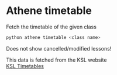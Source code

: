 # Athene timetable

Fetch the timetable of the given class
```bash
python athene timetable <class name>
```

Does not show cancelled/modified lessons!

This data is fetched from the KSL website \
[KSL Timetables](https://kslzh.ch/index.php?pid=116&amp;l=de)
